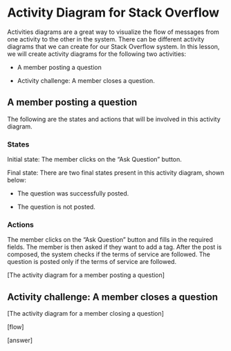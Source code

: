 # Activity Diagram for Stack Overflow
Activities diagrams are a great way to visualize the flow of messages from one activity to the other in the system. There can be different activity diagrams that we can create for our Stack Overflow system. In this lesson, we will create activity diagrams for the following two activities:

- A member posting a question

- Activity challenge: A member closes a question.

## A member posting a question
The following are the states and actions that will be involved in this activity diagram.

### States
Initial state: The member clicks on the “Ask Question” button.

Final state: There are two final states present in this activity diagram, shown below:

- The question was successfully posted.

- The question is not posted.

### Actions
The member clicks on the “Ask Question” button and fills in the required fields. The member is then asked if they want to add a tag. After the post is composed, the system checks if the terms of service are followed. The question is posted only if the terms of service are followed.

[The activity diagram for a member posting a question]

## Activity challenge: A member closes a question

[The activity diagram for a member closing a question]

[flow]

[answer]
